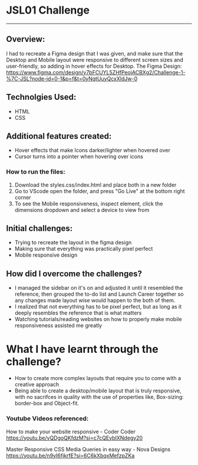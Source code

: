 # JSL01 Challenge

---
## Overview:
I had to recreate a Figma design that I was given, and make sure that the Desktop
and Mobile layout were responsive to different screen sizes and user-friendly, so adding
in hover effects for Desktop.
The Figma Design: https://www.figma.com/design/y7bFCUYL5ZHfPeojACBXg2/Challenge-1-%7C-JSL?node-id=0-1&p=f&t=0yNqtUuyQcxXldJw-0

## Technolgies Used:
* HTML
* CSS

## Additional features created:
* Hover effects that make Icons darker/lighter when hovered over
* Cursor turns into a pointer when hovering over icons


### How to run the files:
 1. Download the styles.css/index.html and place both in a new folder
 2. Go to VScode open the folder, and press "Go Live" at the bottom right corner
 3. To see the Mobile responsiveness, inspect element, click the dimensions dropdown and select a device to view from

## Initial challenges:
* Trying to recreate the layout in the figma design
* Making sure that everything was practically pixel perfect
* Mobile responsive design

## How did I overcome the challenges?
* I managed the sidebar on it's on and adjusted it until it resembled the reference,
then grouped the to-do list and Launch Career together so any changes made layout wise would happen
to the both of them.
* I realized that not everything has to be pixel perfect, but as long as it deeply resembles
 the reference that is what matters
* Watching tutorials/reading websites on how to properly make mobile responsiveness assisted me greatly

# What I have learnt through the challenge?
* How to create more complex layouts that require you to come with a creative approach
* Being able to create a desktop/mobile layout that is truly responsive, with no sacrifces in quality
with the use of properties like, Box-sizing: border-box and Object-fit.

### Youtube Videos referenced:
How to make your website responsive - Coder Coder
https://youtu.be/vQDgoQKfdzM?si=c7cQEybIXNdegy20

Master Responsive CSS Media Queries in easy way - Nova Designs
https://youtu.be/n9yI6fjkrfE?si=6C6kXbqxMefzpZKa
